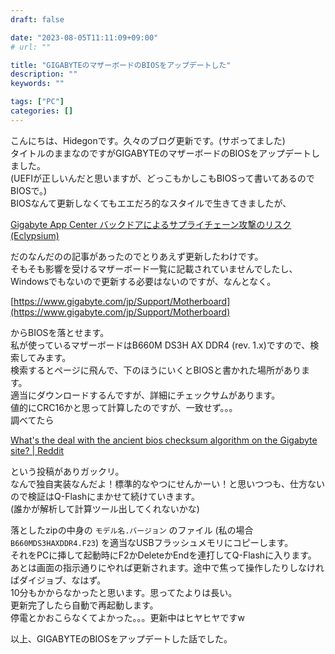 ```yaml
---
draft: false

date: "2023-08-05T11:11:09+09:00"
# url: ""

title: "GIGABYTEのマザーボードのBIOSをアップデートした"
description: ""
keywords: ""

tags: ["PC"]
categories: []
---
```


こんにちは、Hidegonです。久々のブログ更新です。(サボってました)  
タイトルのままなのですがGIGABYTEのマザーボードのBIOSをアップデートしました。  
(UEFIが正しいんだと思いますが、どっこもかしこもBIOSって書いてあるのでBIOSで。)  
BIOSなんて更新しなくてもエエだろ的なスタイルで生きてきましたが、

[Gigabyte App Center バックドアによるサプライチェーン攻撃のリスク (Eclypsium)](https://eclypsium.com/blog/supply-chain-risk-from-gigabyte-app-center-backdoor/)  

だのなんだのの記事があったのでとりあえず更新したわけです。  
そもそも影響を受けるマザーボード一覧に記載されていませんでしたし、Windowsでもないので更新する必要はないのですが、なんとなく。  

[https://www.gigabyte.com/jp/Support/Motherboard](https://www.gigabyte.com/jp/Support/Motherboard)

からBIOSを落とせます。  
私が使っているマザーボードはB660M DS3H AX DDR4 (rev. 1.x)ですので、検索してみます。  
検索するとページに飛んで、下のほうにいくとBIOSと書かれた場所があります。  
適当にダウンロードするんですが、詳細にチェックサムがあります。  
値的にCRC16かと思って計算したのですが、一致せず。。。  
調べてたら

[What's the deal with the ancient bios checksum algorithm on the Gigabyte site? | Reddit](https://www.reddit.com/r/gigabyte/comments/x0z0kj/whats_the_deal_with_the_ancient_bios_checksum/)  

という投稿がありガックリ。  
なんで独自実装なんだよ！標準的なやつにせんかーい！と思いつつも、仕方ないので検証はQ-Flashにまかせて続けていきます。  
(誰かが解析して計算ツール出してくれないかな)  

落としたzipの中身の `モデル名.バージョン` のファイル (私の場合 `B660MDS3HAXDDR4.F23`) を適当なUSBフラッシュメモリにコピーします。  
それをPCに挿して起動時にF2かDeleteかEndを連打してQ-Flashに入ります。  
あとは画面の指示通りにやれば更新されます。途中で焦って操作したりしなければダイジョブ、なはず。  
10分もかからなかったと思います。思ってたよりは長い。  
更新完了したら自動で再起動します。  
停電とかおこらなくてよかった。。。更新中はヒヤヒヤですw

以上、GIGABYTEのBIOSをアップデートした話でした。  

